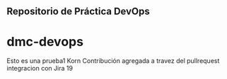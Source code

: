 ## Repositorio de Práctica DevOps
# dmc-devops
Esto es una prueba1
Korn
Contribución agregada a travez del pullrequest
integracion con Jira 19